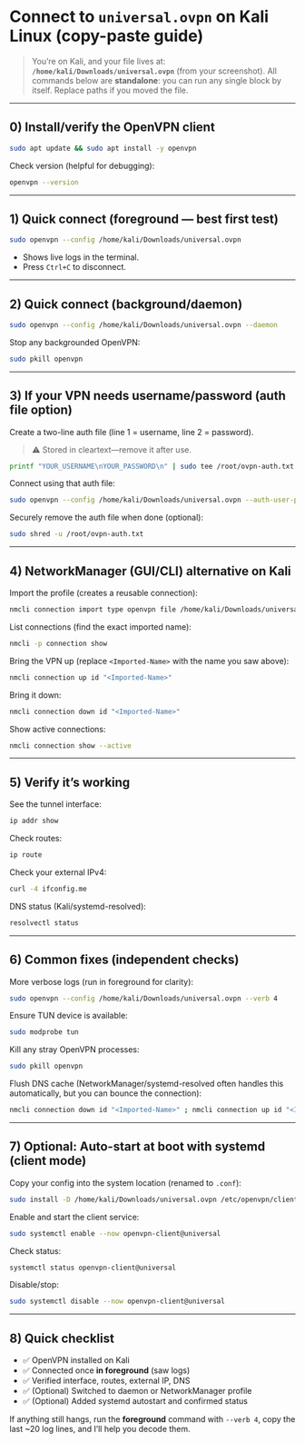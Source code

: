 # Connect to `universal.ovpn` on **Kali Linux** (copy-paste guide)

> You’re on Kali, and your file lives at: **`/home/kali/Downloads/universal.ovpn`** (from your screenshot).
> All commands below are **standalone**: you can run any single block by itself. Replace paths if you moved the file.

---

## 0) Install/verify the OpenVPN client

```bash
sudo apt update && sudo apt install -y openvpn
```

Check version (helpful for debugging):

```bash
openvpn --version
```

---

## 1) Quick connect (foreground — best first test)

```bash
sudo openvpn --config /home/kali/Downloads/universal.ovpn
```

* Shows live logs in the terminal.
* Press `Ctrl+C` to disconnect.

---

## 2) Quick connect (background/daemon)

```bash
sudo openvpn --config /home/kali/Downloads/universal.ovpn --daemon
```

Stop any backgrounded OpenVPN:

```bash
sudo pkill openvpn
```

---

## 3) If your VPN needs username/password (auth file option)

Create a two-line auth file (line 1 = username, line 2 = password).

> ⚠️ Stored in cleartext—remove it after use.

```bash
printf "YOUR_USERNAME\nYOUR_PASSWORD\n" | sudo tee /root/ovpn-auth.txt >/dev/null && sudo chmod 600 /root/ovpn-auth.txt
```

Connect using that auth file:

```bash
sudo openvpn --config /home/kali/Downloads/universal.ovpn --auth-user-pass /root/ovpn-auth.txt
```

Securely remove the auth file when done (optional):

```bash
sudo shred -u /root/ovpn-auth.txt
```

---

## 4) NetworkManager (GUI/CLI) alternative on Kali

Import the profile (creates a reusable connection):

```bash
nmcli connection import type openvpn file /home/kali/Downloads/universal.ovpn
```

List connections (find the exact imported name):

```bash
nmcli -p connection show
```

Bring the VPN up (replace `<Imported-Name>` with the name you saw above):

```bash
nmcli connection up id "<Imported-Name>"
```

Bring it down:

```bash
nmcli connection down id "<Imported-Name>"
```

Show active connections:

```bash
nmcli connection show --active
```

---

## 5) Verify it’s working

See the tunnel interface:

```bash
ip addr show
```

Check routes:

```bash
ip route
```

Check your external IPv4:

```bash
curl -4 ifconfig.me
```

DNS status (Kali/systemd-resolved):

```bash
resolvectl status
```

---

## 6) Common fixes (independent checks)

More verbose logs (run in foreground for clarity):

```bash
sudo openvpn --config /home/kali/Downloads/universal.ovpn --verb 4
```

Ensure TUN device is available:

```bash
sudo modprobe tun
```

Kill any stray OpenVPN processes:

```bash
sudo pkill openvpn
```

Flush DNS cache (NetworkManager/systemd-resolved often handles this automatically, but you can bounce the connection):

```bash
nmcli connection down id "<Imported-Name>" ; nmcli connection up id "<Imported-Name>"
```

---

## 7) Optional: Auto-start at boot with systemd (client mode)

Copy your config into the system location (renamed to `.conf`):

```bash
sudo install -D /home/kali/Downloads/universal.ovpn /etc/openvpn/client/universal.conf
```

Enable and start the client service:

```bash
sudo systemctl enable --now openvpn-client@universal
```

Check status:

```bash
systemctl status openvpn-client@universal
```

Disable/stop:

```bash
sudo systemctl disable --now openvpn-client@universal
```

---

## 8) Quick checklist

* ✅ OpenVPN installed on Kali
* ✅ Connected once **in foreground** (saw logs)
* ✅ Verified interface, routes, external IP, DNS
* ✅ (Optional) Switched to daemon or NetworkManager profile
* ✅ (Optional) Added systemd autostart and confirmed status

If anything still hangs, run the **foreground** command with `--verb 4`, copy the last \~20 log lines, and I’ll help you decode them.
